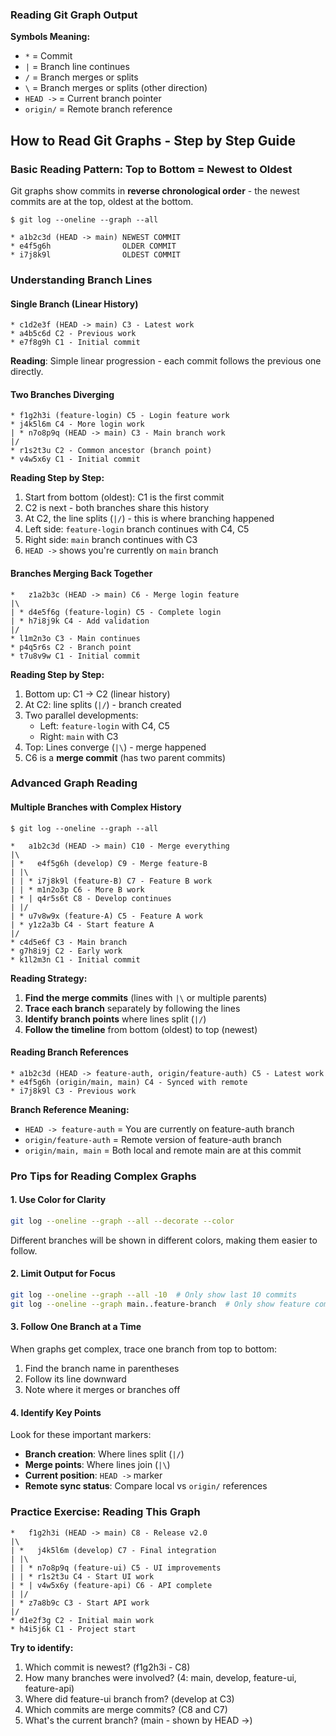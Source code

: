 
### Reading Git Graph Output

**Symbols Meaning:**

- `*` = Commit
- `|` = Branch line continues
- `/` = Branch merges or splits
- `\` = Branch merges or splits (other direction)
- `HEAD ->` = Current branch pointer
- `origin/` = Remote branch reference

## How to Read Git Graphs - Step by Step Guide

### Basic Reading Pattern: Top to Bottom = Newest to Oldest

Git graphs show commits in **reverse chronological order** - the newest commits are at the top, oldest at the bottom.

```
$ git log --oneline --graph --all

* a1b2c3d (HEAD -> main) NEWEST COMMIT
* e4f5g6h                OLDER COMMIT  
* i7j8k9l                OLDEST COMMIT
```

### Understanding Branch Lines

#### Single Branch (Linear History)
```
* c1d2e3f (HEAD -> main) C3 - Latest work
* a4b5c6d C2 - Previous work
* e7f8g9h C1 - Initial commit
```
**Reading**: Simple linear progression - each commit follows the previous one directly.

#### Two Branches Diverging
```
* f1g2h3i (feature-login) C5 - Login feature work
* j4k5l6m C4 - More login work
| * n7o8p9q (HEAD -> main) C3 - Main branch work
|/
* r1s2t3u C2 - Common ancestor (branch point)
* v4w5x6y C1 - Initial commit
```

**Reading Step by Step:**
1. Start from bottom (oldest): C1 is the first commit
2. C2 is next - both branches share this history
3. At C2, the line splits (`|/`) - this is where branching happened
4. Left side: `feature-login` branch continues with C4, C5
5. Right side: `main` branch continues with C3
6. `HEAD ->` shows you're currently on `main` branch

#### Branches Merging Back Together
```
*   z1a2b3c (HEAD -> main) C6 - Merge login feature
|\  
| * d4e5f6g (feature-login) C5 - Complete login
| * h7i8j9k C4 - Add validation
|/  
* l1m2n3o C3 - Main continues
* p4q5r6s C2 - Branch point
* t7u8v9w C1 - Initial commit
```

**Reading Step by Step:**
1. Bottom up: C1 → C2 (linear history)
2. At C2: line splits (`|/`) - branch created
3. Two parallel developments:
   - Left: `feature-login` with C4, C5
   - Right: `main` with C3
4. Top: Lines converge (`|\`) - merge happened
5. C6 is a **merge commit** (has two parent commits)

### Advanced Graph Reading

#### Multiple Branches with Complex History
```
$ git log --oneline --graph --all

*   a1b2c3d (HEAD -> main) C10 - Merge everything
|\  
| *   e4f5g6h (develop) C9 - Merge feature-B
| |\  
| | * i7j8k9l (feature-B) C7 - Feature B work
| | * m1n2o3p C6 - More B work
| * | q4r5s6t C8 - Develop continues
| |/  
| * u7v8w9x (feature-A) C5 - Feature A work
| * y1z2a3b C4 - Start feature A
|/  
* c4d5e6f C3 - Main branch
* g7h8i9j C2 - Early work
* k1l2m3n C1 - Initial commit
```

**Reading Strategy:**
1. **Find the merge commits** (lines with `|\` or multiple parents)
2. **Trace each branch** separately by following the lines
3. **Identify branch points** where lines split (`|/`)
4. **Follow the timeline** from bottom (oldest) to top (newest)

#### Reading Branch References
```
* a1b2c3d (HEAD -> feature-auth, origin/feature-auth) C5 - Latest work
* e4f5g6h (origin/main, main) C4 - Synced with remote
* i7j8k9l C3 - Previous work
```

**Branch Reference Meaning:**
- `HEAD -> feature-auth` = You are currently on feature-auth branch
- `origin/feature-auth` = Remote version of feature-auth branch
- `origin/main, main` = Both local and remote main are at this commit

### Pro Tips for Reading Complex Graphs

#### 1. Use Color for Clarity
```bash
git log --oneline --graph --all --decorate --color
```
Different branches will be shown in different colors, making them easier to follow.

#### 2. Limit Output for Focus
```bash
git log --oneline --graph --all -10  # Only show last 10 commits
git log --oneline --graph main..feature-branch  # Only show feature commits
```

#### 3. Follow One Branch at a Time
When graphs get complex, trace one branch from top to bottom:
1. Find the branch name in parentheses
2. Follow its line downward
3. Note where it merges or branches off

#### 4. Identify Key Points
Look for these important markers:
- **Branch creation**: Where lines split (`|/`)
- **Merge points**: Where lines join (`|\`)
- **Current position**: `HEAD ->` marker
- **Remote sync status**: Compare local vs `origin/` references

### Practice Exercise: Reading This Graph

```
*   f1g2h3i (HEAD -> main) C8 - Release v2.0
|\  
| *   j4k5l6m (develop) C7 - Final integration
| |\  
| | * n7o8p9q (feature-ui) C5 - UI improvements
| | * r1s2t3u C4 - Start UI work
| * | v4w5x6y (feature-api) C6 - API complete  
| |/  
| * z7a8b9c C3 - Start API work
|/  
* d1e2f3g C2 - Initial main work
* h4i5j6k C1 - Project start
```

**Try to identify:**
1. Which commit is newest? (f1g2h3i - C8)
2. How many branches were involved? (4: main, develop, feature-ui, feature-api)
3. Where did feature-ui branch from? (develop at C3)
4. Which commits are merge commits? (C8 and C7)
5. What's the current branch? (main - shown by HEAD ->)
